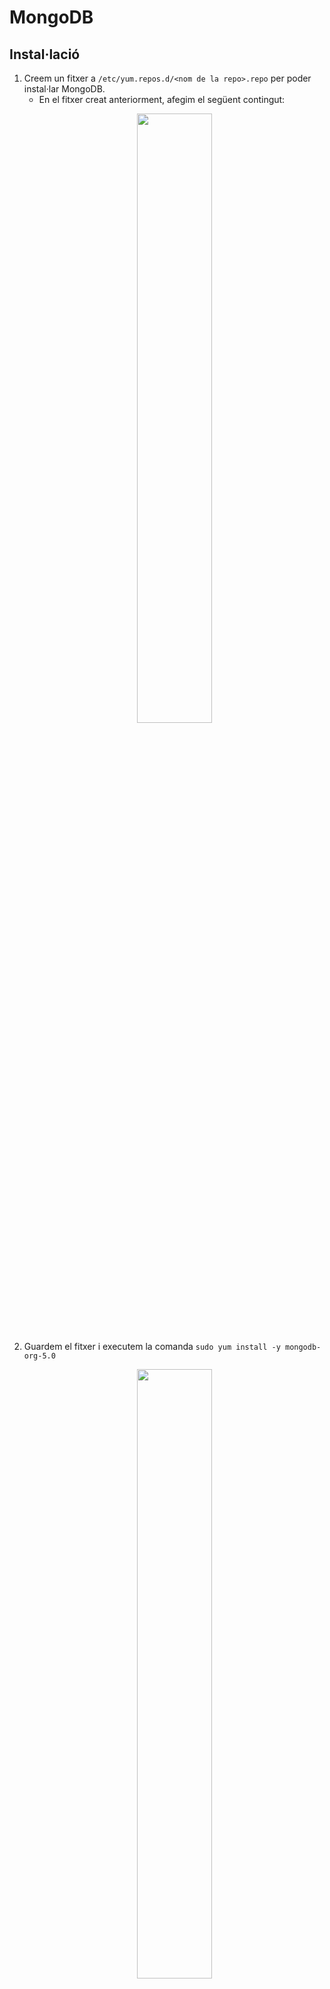 # MongoDB
## Instal·lació

1. Creem un fitxer a `/etc/yum.repos.d/<nom de la repo>.repo` per poder instal·lar MongoDB.
   - En el fitxer creat anteriorment, afegim el següent contingut: 
    <p align="center">
    <img width= "50%" src="https://i.imgur.com/SXzWqsZ.png">
    </p>
2. Guardem el fitxer i executem la comanda `sudo yum install -y mongodb-org-5.0`
    <p align="center">
    <img width= "50%" src="https://i.imgur.com/7UYE1cp.png">
    </p>
3. Posem en marxa el servei MongoDB amb la comanda `systemctl start mongod` i comprovem amb `systemctl status mongod`
    <p align="center">
    <img width= "50%" src="https://i.imgur.com/ixKag3K.png">
    </p>
4. Finalment, creem l'usuari root per poder accedir-hi a la BD:
    <p align="center">
    <img width= "50%" src="https://i.imgur.com/UShXGWr.png">
    </p>
## Connexió

1. Configurarem el fitxer `/etc/mongod.conf` per permitir la connexió des de diferents IP's i també activarem l'autenticació d'usuaris. Un cop fet aquests canvis, reiniciem el servei mongod amb la següent comanda `systemctl restart mongod`
    <p align="center">
    <img width= "50%" src="https://i.imgur.com/auHsDzn.png">
    </p>
  > En cas de que os doni error al iniciar el servei, heu de eliminar l’arxiu temporal anomenat "mongodb-40017.sock" que es troba a /tmp.
2. Per fer la connexió, utilitzarem el software *Robo 3T*, també podem utilitzar la pròpia Shell creada per Mongo, anomeada *mongosh*
3. En el software *Robo 3T* creem una connexió nova
    <p align="center">
    <img width= "50%" src="https://i.imgur.com/zv5pFBT.png">
    </p>
    <p align="center">IP de la màquina</p>
    <p align="center">
    <img width= "30%" src="https://i.imgur.com/909qadC.png">
    </p>
    <p align="center">Dades del usuari de mongoDB</p>
    <p align="center">
    <img width= "30%" src="https://i.imgur.com/mdfkY5R.png">
    </p>
    <p align="center">Activem el protocol SSH per connectar-nos de manera segura i posem les dades del usuari de la màquina virtual</p>
    <p align="center">
    <img width= "30%" src="https://i.imgur.com/DbtA2Q9.png">
    </p>
4. Fem un test per comprovar si es connecta
    <p align="center">
    <img width= "30%" src="https://i.imgur.com/et0dJ30.png">
    </p>
5. Finalment, ens connectem i comprovem que podem veure les base de dades que venen per defecte
    <p align="center">
    <img width= "30%" src="https://i.imgur.com/Eyw4SCx.png">
    </p>
    


  
